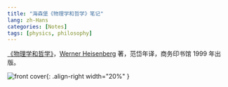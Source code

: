```yaml
---
title: "海森堡《物理学和哲学》笔记"
lang: zh-Hans
categories: [Notes]
tags: [physics, philosophy]
---
```


[《物理学和哲学》](https://book.douban.com/subject/1841445/)，[Werner Heisenberg](https://en.wikipedia.org/wiki/Werner_Heisenberg) 著，范岱年译，商务印书馆 1999 年出版。

![front cover](https://img1.doubanio.com/view/subject/l/public/s27067548.jpg){: .align-right width="20%" }
